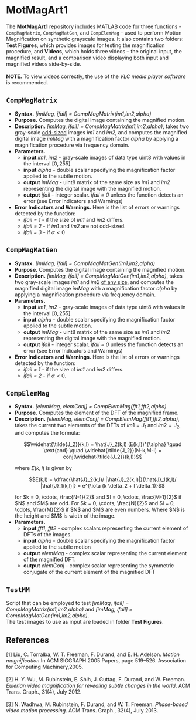 # MotMagArt1
The **MotMagArt1** repository includes MATLAB code for three functions - `CompMagMatrix`, `CompMagMatGen`, and `CompElemMag` - used to perform Motion Magnification on synthetic grayscale images. 
It also contains two folders: **Test Figures**, which provides images for testing the magnification procedure, and **Videos**, which holds three videos – the original input, the magnified result, 
and a comparison video displaying both input and magnified videos side-by-side.</br></br>
**NOTE.** To view videos correctly, the use of the *VLC media player software* is recommended.

## `CompMagMatrix`
- **Syntax.** *[imMag, ifail] = CompMagMatrix(im1,im2,alpha)*
- **Purpose.** Computes the digital image containing the magnified motion.
- **Description.** *[imMag, ifail] = CompMagMatrix(im1,im2,alpha)*, takes two gray-scale <ins>odd-sized</ins> images *im1* and *im2*, and computes the magnified digital image *imMag* with a magnification factor *alpha* by 
                    applying a magnification procedure via frequency domain.
- **Parameters.**
    - **input** *im1*, *im2* - gray-scale images of data type uint8 with values in the interval $[0,255]$.
    - **input** *alpha* - double scalar specifying the magnification factor applied to the subtle motion.
    - **output** *imMag* - uint8 matrix of the same size as *im1* and *im2* representing the digital image with the magnified motion.
    - **output** *ifail* - integer scalar. *ifail = 0* unless the function detects an error (see Error Indicators and Warnings)
- **Error Indicators and Warnings.** Here is the list of errors or warnings detected by the function:
    - *ifail = 1* - if the size of *im1* and *im2* differs.
    - *ifail = 2* - if *im1* and *im2* are not odd-sized.
    - *ifail = 3* - if $\alpha < 0$

## `CompMagMatGen`
- **Syntax.** *[imMag, ifail] = CompMagMatGen(im1,im2,alpha)*
- **Purpose.** Computes the digital image containing the magnified motion.
- **Description.** *[imMag, ifail] = CompMagMatGen(im1,im2,alpha)*, takes two gray-scale images *im1* and *im2* <ins>of any size</ins>, and computes the magnified digital image *imMag* with a magnification factor 
                   *alpha* by applying a magnification procedure via frequency domain.
- **Parameters.**
    - **input** *im1*, *im2* - gray-scale images of data type uint8 with values in the interval $[0,255]$.
    - **input** *alpha* - double scalar specifying the magnification factor applied to the subtle motion.
    - **output** *imMag* - uint8 matrix of the same size as *im1* and *im2* representing the digital image with the magnified motion.
    - **output** *ifail* - integer scalar. *ifail = 0* unless the function detects an error (see Error Indicators and Warnings)
- **Error Indicators and Warnings.** Here is the list of errors or warnings detected by the function:
    - *ifail = 1* - if the size of *im1* and *im2* differs.
    - *ifail = 2* - if $\alpha < 0$.

## `CompElemMag`
- **Syntax.** *[elemMag, elemConj] = CompElemMag(fft1,fft2,alpha)*
- **Purpose.** Computes the element of the DFT of the magnified frame.
- **Description.** *[elemMag, elemConj] = CompElemMag(fft1,fft2,alpha)*, takes the current two elements of the DFTs of $im1 = J_1$ and $im2 = J_2$, and computes the formula:
                  <p align="center"> $$\widehat{\tilde{J_2}}(k,l) = \hat{J}_2(k,l) (E(k,l))^{\alpha} \quad \text{and} \quad \widehat{\tilde{J_2}}(N-k,M-l) = conj(\widehat{\tilde{J_2}}(k,l))$$</p>
  where $E(k,l)$ is given by
  <p align="center">$$E(k,l) = \dfrac{\hat{J}_2(k,l)/ |\hat{J}_2(k,l)|}{\hat{J}_1(k,l)/ |\hat{J}_1(k,l)|} = e^{\iota (k \delta_2 + l \delta_1)}$$</p>
  for $k = 0, \cdots, \frac{N-1}{2}$ and $l = 0, \cdots,  \frac{M-1}{2}$ if $N$ and $M$ are odd. For $k = 0, \cdots, \frac{N}{2}$ and $l = 0, \cdots,  \frac{M}{2}$ if $N$ and $M$ are even numbers. Where $N$ is the height and $M$ is width of the image.
- **Parameters.**
    - **input** *fft1*, *fft2* - complex scalars representing the current element of DFTs of the images.
    - **input** *alpha* - double scalar specifying the magnification factor applied to the subtle motion
    - **output** *elemMag* - complex scalar representing the current element of the magnified DFT.
    - **output** *elemConj* - complex scalar representing the symmetric conjugate of the current element of the magnified DFT

## `TestMM`
Script that can be employed to test *[imMag, ifail] = CompMagMatrix(im1,im2,alpha)* and *[imMag, ifail] = CompMagMatGen(im1,im2,alpha)*.</br> The test images to use as input are loaded in folder **Test Figures**.

## References
[1] Liu, C. Torralba, W. T. Freeman, F. Durand, and E. H. Adelson. *Motion magnification*.In ACM SIGGRAPH 2005 Papers, page 519–526. Association for Computing 
    Machinery,2005. </br></br>
[2] H. Y. Wu, M. Rubinstein, E. Shih, J. Guttag, F. Durand, and W. Freeman. *Eulerian video magnification for revealing subtle changes in the world*. ACM Trans. 
    Graph., 31(4), July 2012. </br></br>
[3] N. Wadhwa, M. Rubinstein, F. Durand, and W. T. Freeman. *Phase-based video motion processing*. ACM Trans. Graph., 32(4), July 2013.
